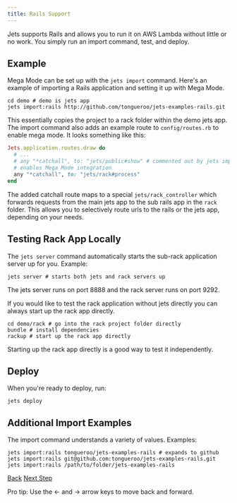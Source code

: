 ```yaml
---
title: Rails Support
---
```


Jets supports Rails and allows you to run it on AWS Lambda without little or no work.  You simply run an import command, test, and deploy.

## Example

Mega Mode can be set up with the `jets import` command.  Here's an example of importing a Rails application and setting it up with Mega Mode.

    cd demo # demo is jets app
    jets import:rails http://github.com/tongueroo/jets-examples-rails.git

This essentially copies the project to a rack folder within the demo jets app. The import command also adds an example route to `config/routes.rb` to enable mega mode.  It looks something like this:

```ruby
Jets.application.routes.draw do
  # ...
  # any "*catchall", to: "jets/public#show" # commented out by jets import
  # enables Mega Mode integration
  any "*catchall", to: "jets/rack#process"
end
```

The added catchall route maps to a special `jets/rack_controller` which forwards requests from the main jets app to the sub rails app in the `rack` folder.  This allows you to selectively route urls to the rails or the jets app, depending on your needs.

## Testing Rack App Locally

The `jets server` command automatically starts the sub-rack application server up for you.  Example:

    jets server # starts both jets and rack servers up

The jets server runs on port 8888 and the rack server runs on port 9292.

If you would like to test the rack application without jets directly you can always start up the rack app directly.

    cd demo/rack # go into the rack project folder directly
    bundle # install dependencies
    rackup # start up the rack app directly

Starting up the rack app directly is a good way to test it independently.

## Deploy

When you're ready to deploy, run:

    jets deploy

## Additional Import Examples

The import command understands a variety of values. Examples:

    jets import:rails tongueroo/jets-examples-rails # expands to github
    jets import:rails git@github.com:tongueroo/jets-examples-rails.git
    jets import:rails /path/to/folder/jets-examples-rails

<a id="prev" class="btn btn-basic" href="{% link _docs/megamode.md %}">Back</a>
<a id="next" class="btn btn-primary" href="{% link _docs/megamode-considerations.md %}">Next Step</a>
<p class="keyboard-tip">Pro tip: Use the <- and -> arrow keys to move back and forward.</p>
